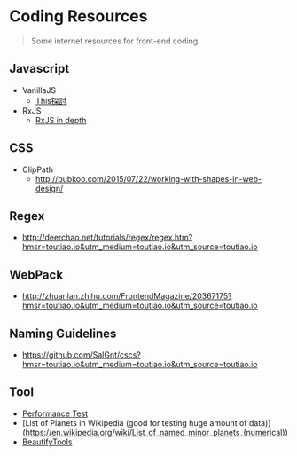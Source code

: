 # Coding Resources #
> Some internet resources for front-end coding.

## Javascript ##
* VanillaJS
  * [This探討](http://gold.xitu.io/entry/5652e53560b202593ff77fa0)
* RxJS
  * [RxJS in depth](https://www.youtube.com/watch?v=KOOT7BArVHQ)

## CSS ##
*   ClipPath
    * http://bubkoo.com/2015/07/22/working-with-shapes-in-web-design/

## Regex ##
* http://deerchao.net/tutorials/regex/regex.htm?hmsr=toutiao.io&utm_medium=toutiao.io&utm_source=toutiao.io

## WebPack ##
* http://zhuanlan.zhihu.com/FrontendMagazine/20367175?hmsr=toutiao.io&utm_medium=toutiao.io&utm_source=toutiao.io

## Naming Guidelines ##
* https://github.com/SalGnt/cscs?hmsr=toutiao.io&utm_medium=toutiao.io&utm_source=toutiao.io

## Tool ##
* [Performance Test](https://www.webpagetest.org)
* [List of Planets in Wikipedia (good for testing huge amount of data)] (https://en.wikipedia.org/wiki/List_of_named_minor_planets_(numerical))
* [BeautifyTools](http://beautifytools.com/#all_tools)
